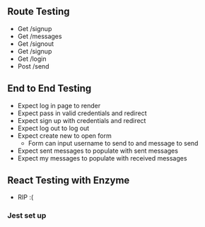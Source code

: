 ## Route Testing
- Get /signup
- Get /messages
- Get /signout
- Get /signup
- Get /login
- Post /send

## End to End Testing
- Expect log in page to render
- Expect pass in valid credentials and redirect
- Expect sign up with credentials and redirect
- Expect log out to log out
- Expect create new to open form
  - Form can input username to send to and message to send
- Expect sent messages to populate with sent messages
- Expect my messages to populate with received messages

## React Testing with Enzyme
- RIP :(

### Jest set up 
